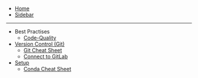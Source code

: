 - [Home](home)
- [Sidebar](_sidebar)

---

- Best Practises
  - [Code-Quality](best-practices/Code-Quality)
- [Version Control (Git)](git/Version-Control-(Git))
  - [Git Cheat Sheet](git/Git-Cheat-Sheet)
  - [Connect to GitLab](git/Connect-to-GitLab)
- [Setup](setup/Setup)
  - [Conda Cheat Sheet](setup/Conda-Cheat-Sheet)
